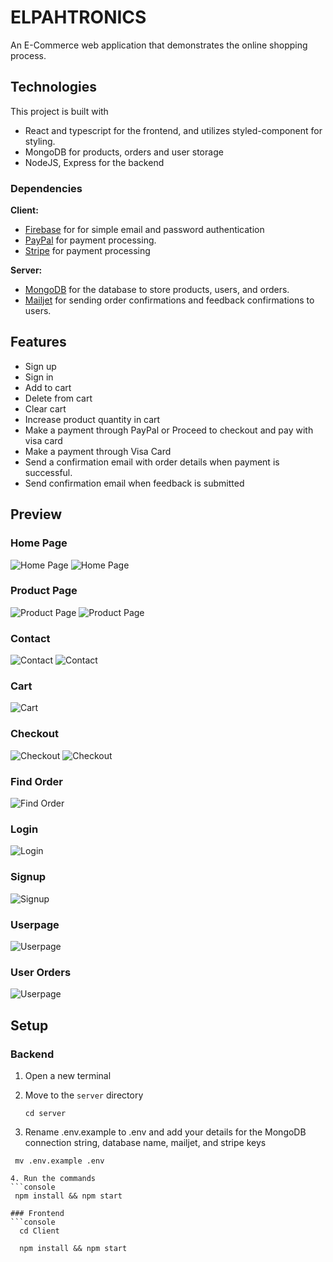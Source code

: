 # **ELPAHTRONICS**
An E-Commerce web application that demonstrates the online shopping process.

## Technologies

This project is built with 
- React and typescript for the frontend, and utilizes styled-component for styling.
- MongoDB for products, orders and user storage
- NodeJS, Express for the backend

### Dependencies

**Client:**
- [Firebase](https://firebase.google.com/) for for simple email and password authentication
- [PayPal](https://developer.paypal.com/) for payment processing.
- [Stripe](https://stripe.com/docs/development) for payment processing

**Server:**
- [MongoDB](https://www.mongodb.com/cloud/atlas/register) for the database to store products, users, and orders.
- [Mailjet](https://www.mailjet.com/) for sending order confirmations and feedback confirmations to users.

## Features

- Sign up
- Sign in
- Add to cart
- Delete from cart
- Clear cart
- Increase product quantity in cart
- Make a payment through PayPal or Proceed to checkout and pay with visa card
- Make a payment through Visa Card
- Send a confirmation email with order details when payment is successful.
- Send confirmation email when feedback is submitted

## Preview

### Home Page

![Home Page](https://github.com/elpah/elpah/blob/main/mockups/homepage-1.png?raw=true)
![Home Page](https://github.com/elpah/elpah/blob/main/mockups/homepage-2.png?raw=true)

### Product Page

![Product Page](https://github.com/elpah/elpah/blob/main/mockups/product-1.png?raw=true)
![Product Page](https://github.com/elpah/elpah/blob/main/mockups/product-2.png?raw=true)

### Contact

![Contact](https://github.com/elpah/elpah/blob/main/mockups/contact-1.png?raw=true)
![Contact](https://github.com/elpah/elpah/blob/main/mockups/contact-2.png?raw=true)

### Cart

![Cart](https://github.com/elpah/elpah/blob/main/mockups/cart-1.png?raw=true)

### Checkout

![Checkout](https://github.com/elpah/elpah/blob/main/mockups/checkout-1.png?raw=true)
![Checkout](https://github.com/elpah/elpah/blob/main/mockups/checkout-2.png?raw=true)

### Find Order

![Find Order](https://github.com/elpah/elpah/blob/main/mockups/findorder.png?raw=true)

### Login

![Login](https://github.com/elpah/elpah/blob/main/mockups/login.png?raw=true)

### Signup
![Signup](https://github.com/elpah/elpah/blob/main/mockups/signup.png?raw=true)

### Userpage

![Userpage](https://github.com/elpah/elpah/blob/main/mockups/userprofile-1.png?raw=true)

### User Orders
![Userpage](https://github.com/elpah/elpah/blob/main/mockups/userprofile-2.png?raw=true)


## Setup

### Backend

1. Open a new terminal
2. Move to the `server` directory

   ```console
   cd server

3. Rename .env.example to .env and add your details for the MongoDB connection string, database name, mailjet, and stripe keys

 ```console
  mv .env.example .env

4. Run the commands
 ```console
  npm install && npm start

### Frontend
```console
   cd Client
   
   npm install && npm start






